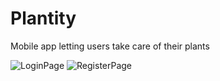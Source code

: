 # Plantity

Mobile app letting users take care of their plants

![LoginPage](https://user-images.githubusercontent.com/75280214/212774916-8b25bba8-e044-430c-a61c-154895b7b7e2.png)
![RegisterPage](https://user-images.githubusercontent.com/75280214/212775243-ada089de-488d-4332-a88e-8dfe57a8baf2.png)
